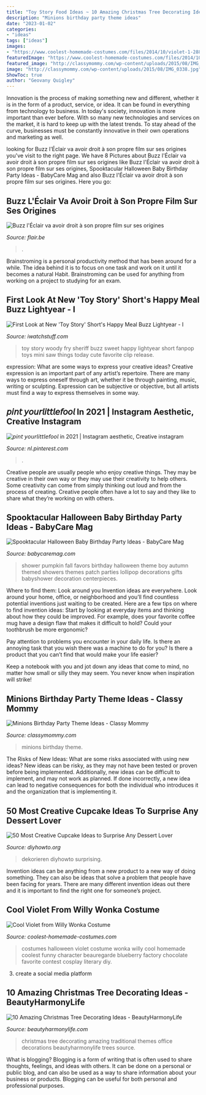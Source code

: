 ```yaml
---
title: "Toy Story Food Ideas ~ 10 Amazing Christmas Tree Decorating Ideas"
description: "Minions birthday party theme ideas"
date: "2023-01-02"
categories:
- "ideas"
tags: ["ideas"]
images:
- "https://www.coolest-homemade-costumes.com/files/2014/10/violet-1-288x480.jpg"
featuredImage: "https://www.coolest-homemade-costumes.com/files/2014/10/violet-1-288x480.jpg"
featured_image: "http://classymommy.com/wp-content/uploads/2015/08/IMG_0338.jpg"
image: "http://classymommy.com/wp-content/uploads/2015/08/IMG_0338.jpg"
ShowToc: true
author: "Geovany Quigley"
---
```



Innovation is the process of making something new and different, whether it is in the form of a product, service, or idea. It can be found in everything from technology to business. In today's society, innovation is more important than ever before. With so many new technologies and services on the market, it is hard to keep up with the latest trends. To stay ahead of the curve, businesses must be constantly innovative in their own operations and marketing as well.

	

		
looking for Buzz l&#039;Éclair va avoir droit à son propre film sur ses origines you've visit to the right page. We have 8 Pictures about Buzz l&#039;Éclair va avoir droit à son propre film sur ses origines like Buzz l&#039;Éclair va avoir droit à son propre film sur ses origines, Spooktacular Halloween Baby Birthday Party Ideas - BabyCare Mag and also Buzz l&#039;Éclair va avoir droit à son propre film sur ses origines. Here you go:
		
    
## Buzz L&#039;Éclair Va Avoir Droit à Son Propre Film Sur Ses Origines

<img loading=lazy src="https://img.static-rmg.be/a/view/q75/w/h/3126001/buzz-leclair-jpg.jpg" onerror="this.onerror=null;this.src='https://tse3.mm.bing.net/th?id=OIP.l2lrWtFR7ezfVeOKAfT4yQHaEK&amp;pid=15.1';" alt="Buzz l&#039;Éclair va avoir droit à son propre film sur ses origines">

_Source: flair.be_

>. 

	

Brainstroming is a personal productivity method that has been around for a while. The idea behind it is to focus on one task and work on it until it becomes a natural Habit. Brainstroming can be used for anything from working on a project to studying for an exam.

    
## First Look At New &#039;Toy Story&#039; Short&#039;s Happy Meal Buzz Lightyear - I

<img loading=lazy src="https://iwatchstuff.com/2011/11/11/toy-story-small-fry.jpg" onerror="this.onerror=null;this.src='https://tse2.mm.bing.net/th?id=OIP.UXBi6qThGrjdD7MI_1r4YwHaFc&amp;pid=15.1';" alt="First Look at New &#039;Toy Story&#039; Short&#039;s Happy Meal Buzz Lightyear - I">

_Source: iwatchstuff.com_

>toy story woody fry sheriff buzz sweet happy lightyear short fanpop toys mini saw things today cute favorite clip release. 

	

expression: What are some ways to express your creative ideas?
Creative expression is an important part of any artist’s repertoire. There are many ways to express oneself through art, whether it be through painting, music, writing or sculpting. Expression can be subjective or objective, but all artists must find a way to express themselves in some way.

    
## 𝘱𝘪𝘯𝘵 𝘺𝘰𝘶𝘳𝘭𝘪𝘵𝘵𝘭𝘦𝘧𝘰𝘰𝘭 In 2021 | Instagram Aesthetic, Creative Instagram

<img loading=lazy src="https://i.pinimg.com/736x/35/ab/1c/35ab1cf99cfd4ba4dfdaf9bfdd6c6d6f.jpg" onerror="this.onerror=null;this.src='https://tse3.mm.bing.net/th?id=OIP.cMrh0YFf07ozwaFJghbRegHaNL&amp;pid=15.1';" alt="𝘱𝘪𝘯𝘵 𝘺𝘰𝘶𝘳𝘭𝘪𝘵𝘵𝘭𝘦𝘧𝘰𝘰𝘭 in 2021 | Instagram aesthetic, Creative instagram">

_Source: nl.pinterest.com_

>. 

	

Creative people are usually people who enjoy creative things. They may be creative in their own way or they may use their creativity to help others. Some creativity can come from simply thinking out loud and from the process of creating. Creative people often have a lot to say and they like to share what they’re working on with others.

    
## Spooktacular Halloween Baby Birthday Party Ideas - BabyCare Mag

<img loading=lazy src="http://www.babycaremag.com/wp-content/uploads/2016/09/35f169f4e4fb11a070a2831bca53336d.jpg" onerror="this.onerror=null;this.src='https://tse3.mm.bing.net/th?id=OIP.Ee0PM7b-y5rgHRl6bONDbQHaKX&amp;pid=15.1';" alt="Spooktacular Halloween Baby Birthday Party Ideas - BabyCare Mag">

_Source: babycaremag.com_

>shower pumpkin fall favors birthday halloween theme boy autumn themed showers themes patch parties lollipop decorations gifts babyshower decoration centerpieces. 

	

Where to find them: Look around you
Invention ideas are everywhere. Look around your home, office, or neighborhood and you’ll find countless potential inventions just waiting to be created. Here are a few tips on where to find invention ideas:
Start by looking at everyday items and thinking about how they could be improved. For example, does your favorite coffee mug have a design flaw that makes it difficult to hold? Could your toothbrush be more ergonomic?

Pay attention to problems you encounter in your daily life. Is there an annoying task that you wish there was a machine to do for you? Is there a product that you can’t find that would make your life easier?

Keep a notebook with you and jot down any ideas that come to mind, no matter how small or silly they may seem. You never know when inspiration will strike!

    
## Minions Birthday Party Theme Ideas - Classy Mommy

<img loading=lazy src="http://classymommy.com/wp-content/uploads/2015/08/IMG_0338.jpg" onerror="this.onerror=null;this.src='https://tse4.mm.bing.net/th?id=OIP.h1rVCe32MWrHIlG6QhjfZgHaFj&amp;pid=15.1';" alt="Minions Birthday Party Theme Ideas - Classy Mommy">

_Source: classymommy.com_

>minions birthday theme. 

	

The Risks of New Ideas: What are some risks associated with using new ideas?
New ideas can be risky, as they may not have been tested or proven before being implemented. Additionally, new ideas can be difficult to implement, and may not work as planned. If done incorrectly, a new idea can lead to negative consequences for both the individual who introduces it and the organization that is implementing it.

    
## 50 Most Creative Cupcake Ideas To Surprise Any Dessert Lover

<img loading=lazy src="https://www.diyhowto.org/wp-content/uploads/DIY-Sea-Otter-Cupcakes-50-Most-Surprising-Cupcake-Decoration-Ideas-and-Recipes-DIYHowto-647x1024.jpg" onerror="this.onerror=null;this.src='https://tse4.mm.bing.net/th?id=OIP.c0Tfz05cCzETN0qJvm7_zwHaLu&amp;pid=15.1';" alt="50 Most Creative Cupcake Ideas to Surprise Any Dessert Lover">

_Source: diyhowto.org_

>dekorieren diyhowto surprising. 

	

Invention ideas can be anything from a new product to a new way of doing something. They can also be ideas that solve a problem that people have been facing for years. There are many different invention ideas out there and it is important to find the right one for someone’s project.

    
## Cool Violet From Willy Wonka Costume

<img loading=lazy src="https://www.coolest-homemade-costumes.com/files/2014/10/violet-1-288x480.jpg" onerror="this.onerror=null;this.src='https://tse1.mm.bing.net/th?id=OIP.R71zaMvKbfLXwOLVA2YCwAHaMW&amp;pid=15.1';" alt="Cool Violet from Willy Wonka Costume">

_Source: coolest-homemade-costumes.com_

>costumes halloween violet costume wonka willy cool homemade coolest funny character beauregarde blueberry factory chocolate favorite contest cosplay literary diy. 

	

3. create a social media platform

    
## 10 Amazing Christmas Tree Decorating Ideas - BeautyHarmonyLife

<img loading=lazy src="http://beautyharmonylife.com/wp-content/uploads/2013/11/traditional-.jpg" onerror="this.onerror=null;this.src='https://tse1.mm.bing.net/th?id=OIP.UJEixgty-ME6V9j55zSqYgAAAA&amp;pid=15.1';" alt="10 Amazing Christmas Tree Decorating Ideas - BeautyHarmonyLife">

_Source: beautyharmonylife.com_

>christmas tree decorating amazing traditional themes office decorations beautyharmonylife trees source. 

	

What is blogging?
Blogging is a form of writing that is often used to share thoughts, feelings, and ideas with others. It can be done on a personal or public blog, and can also be used as a way to share information about your business or products. Blogging can be useful for both personal and professional purposes.

